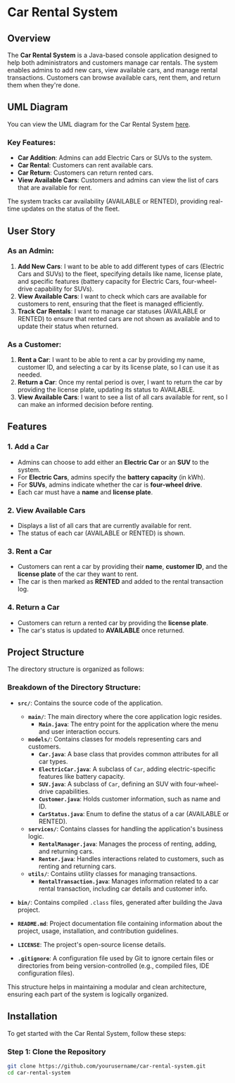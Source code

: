 # Car Rental System

## Overview

The **Car Rental System** is a Java-based console application designed to help both administrators and customers manage car rentals. The system enables admins to add new cars, view available cars, and manage rental transactions. Customers can browse available cars, rent them, and return them when they're done.

## UML Diagram

You can view the UML diagram for the Car Rental System [here](diagrams/car_rental_system_uml.png).

### Key Features:
- **Car Addition**: Admins can add Electric Cars or SUVs to the system.
- **Car Rental**: Customers can rent available cars.
- **Car Return**: Customers can return rented cars.
- **View Available Cars**: Customers and admins can view the list of cars that are available for rent.

The system tracks car availability (AVAILABLE or RENTED), providing real-time updates on the status of the fleet.

## User Story

### As an **Admin**:
1. **Add New Cars**: I want to be able to add different types of cars (Electric Cars and SUVs) to the fleet, specifying details like name, license plate, and specific features (battery capacity for Electric Cars, four-wheel-drive capability for SUVs).
2. **View Available Cars**: I want to check which cars are available for customers to rent, ensuring that the fleet is managed efficiently.
3. **Track Car Rentals**: I want to manage car statuses (AVAILABLE or RENTED) to ensure that rented cars are not shown as available and to update their status when returned.

### As a **Customer**:
1. **Rent a Car**: I want to be able to rent a car by providing my name, customer ID, and selecting a car by its license plate, so I can use it as needed.
2. **Return a Car**: Once my rental period is over, I want to return the car by providing the license plate, updating its status to AVAILABLE.
3. **View Available Cars**: I want to see a list of all cars available for rent, so I can make an informed decision before renting.

## Features

### 1. **Add a Car**
- Admins can choose to add either an **Electric Car** or an **SUV** to the system.
- For **Electric Cars**, admins specify the **battery capacity** (in kWh).
- For **SUVs**, admins indicate whether the car is **four-wheel drive**.
- Each car must have a **name** and **license plate**.

### 2. **View Available Cars**
- Displays a list of all cars that are currently available for rent.
- The status of each car (AVAILABLE or RENTED) is shown.
  
### 3. **Rent a Car**
- Customers can rent a car by providing their **name**, **customer ID**, and the **license plate** of the car they want to rent.
- The car is then marked as **RENTED** and added to the rental transaction log.

### 4. **Return a Car**
- Customers can return a rented car by providing the **license plate**.
- The car's status is updated to **AVAILABLE** once returned.

## Project Structure

The directory structure is organized as follows:


### Breakdown of the Directory Structure:
- **`src/`**: Contains the source code of the application.
  - **`main/`**: The main directory where the core application logic resides.
    - **`Main.java`**: The entry point for the application where the menu and user interaction occurs.
  - **`models/`**: Contains classes for models representing cars and customers.
    - **`Car.java`**: A base class that provides common attributes for all car types.
    - **`ElectricCar.java`**: A subclass of `Car`, adding electric-specific features like battery capacity.
    - **`SUV.java`**: A subclass of `Car`, defining an SUV with four-wheel-drive capabilities.
    - **`Customer.java`**: Holds customer information, such as name and ID.
    - **`CarStatus.java`**: Enum to define the status of a car (AVAILABLE or RENTED).
  - **`services/`**: Contains classes for handling the application's business logic.
    - **`RentalManager.java`**: Manages the process of renting, adding, and returning cars.
    - **`Renter.java`**: Handles interactions related to customers, such as renting and returning cars.
  - **`utils/`**: Contains utility classes for managing transactions.
    - **`RentalTransaction.java`**: Manages information related to a car rental transaction, including car details and customer info.

- **`bin/`**: Contains compiled `.class` files, generated after building the Java project.
- **`README.md`**: Project documentation file containing information about the project, usage, installation, and contribution guidelines.
- **`LICENSE`**: The project's open-source license details.
- **`.gitignore`**: A configuration file used by Git to ignore certain files or directories from being version-controlled (e.g., compiled files, IDE configuration files).

This structure helps in maintaining a modular and clean architecture, ensuring each part of the system is logically organized.

## Installation

To get started with the Car Rental System, follow these steps:

### Step 1: Clone the Repository
```bash
git clone https://github.com/yourusername/car-rental-system.git
cd car-rental-system